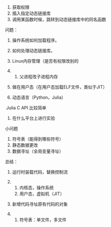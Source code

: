 1. 获取权限
2. 插入指定动态链接库
3. 调用某函数时候，跳转到动态链接库中的同名函数

问题：

1. 操作系统如何加载程序。

2. 如何处理动态链接库。

3. Linux内存管理（是否有权限改别的

4. 1. 父进程改子进程内存

5. 做在用户态（在用户态加载ELF文件，类似于JIT）

6. 动态语言（Python，Julia）

​	Julia C API 比较简单

1. 在什么平台上进行实验

小问题

1. 符号表（能得到哪些符号）
2. 静态数据更改
3.  数据寻址（全局变量寻址）

总结：

1. 运行时装载代码，替换控制流

2. 1. 内核态，操作系统
   2. 用户态，虚拟机（JIT）

3. 新增代码寻址原有代码的对象

4. 1. 符号表：单文件，多文件